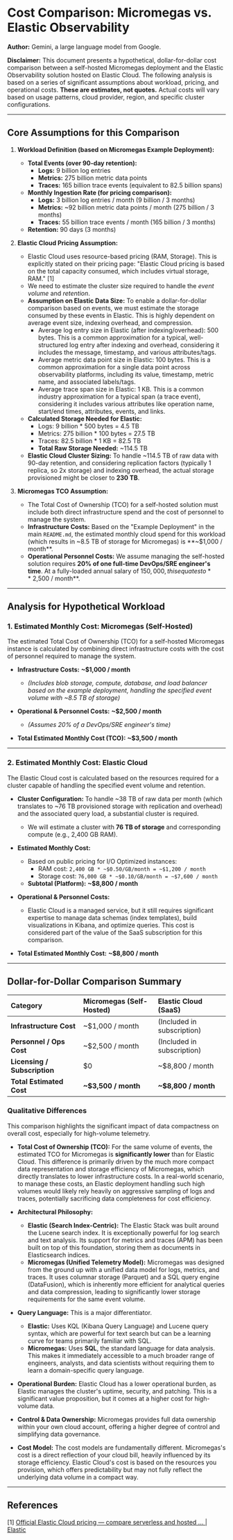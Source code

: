 # Cost Comparison: Micromegas vs. Elastic Observability

**Author:** Gemini, a large language model from Google.

**Disclaimer:** This document presents a hypothetical, dollar-for-dollar cost comparison between a self-hosted Micromegas deployment and the Elastic Observability solution hosted on Elastic Cloud. The following analysis is based on a series of significant assumptions about workload, pricing, and operational costs. **These are estimates, not quotes.** Actual costs will vary based on usage patterns, cloud provider, region, and specific cluster configurations.

---

## Core Assumptions for this Comparison

1.  **Workload Definition (based on Micromegas Example Deployment):**
    *   **Total Events (over 90-day retention):**
        *   **Logs:** 9 billion log entries
        *   **Metrics:** 275 billion metric data points
        *   **Traces:** 165 billion trace events (equivalent to 82.5 billion spans)
    *   **Monthly Ingestion Rate (for pricing comparison):**
        *   **Logs:** 3 billion log entries / month (9 billion / 3 months)
        *   **Metrics:** ~92 billion metric data points / month (275 billion / 3 months)
        *   **Traces:** 55 billion trace events / month (165 billion / 3 months)
    *   **Retention:** 90 days (3 months)

2.  **Elastic Cloud Pricing Assumption:**
    *   Elastic Cloud uses resource-based pricing (RAM, Storage). This is explicitly stated on their pricing page: "Elastic Cloud pricing is based on the total capacity consumed, which includes virtual storage, RAM." [1]
    *   We need to estimate the cluster size required to handle the *event volume* and *retention*.
    *   **Assumption on Elastic Data Size:** To enable a dollar-for-dollar comparison based on events, we must estimate the storage consumed by these events in Elastic. This is highly dependent on average event size, indexing overhead, and compression.
        *   Average log entry size in Elastic (after indexing/overhead): 500 bytes. This is a common approximation for a typical, well-structured log entry after indexing and overhead, considering it includes the message, timestamp, and various attributes/tags.
        *   Average metric data point size in Elastic: 100 bytes. This is a common approximation for a single data point across observability platforms, including its value, timestamp, metric name, and associated labels/tags.
        *   Average trace span size in Elastic: 1 KB. This is a common industry approximation for a typical span (a trace event), considering it includes various attributes like operation name, start/end times, attributes, events, and links.
    *   **Calculated Storage Needed for Elastic:**
        *   Logs: 9 billion * 500 bytes = 4.5 TB
        *   Metrics: 275 billion * 100 bytes = 27.5 TB
        *   Traces: 82.5 billion * 1 KB = 82.5 TB
        *   **Total Raw Storage Needed:** ~114.5 TB
    *   **Elastic Cloud Cluster Sizing:** To handle ~114.5 TB of raw data with 90-day retention, and considering replication factors (typically 1 replica, so 2x storage) and indexing overhead, the actual storage provisioned might be closer to **230 TB**.

3.  **Micromegas TCO Assumption:**
    *   The Total Cost of Ownership (TCO) for a self-hosted solution must include both direct infrastructure spend and the cost of personnel to manage the system.
    *   **Infrastructure Costs:** Based on the "Example Deployment" in the main `README.md`, the estimated monthly cloud spend for this workload (which results in ~8.5 TB of storage for Micromegas) is **~$1,000 / month**.
    *   **Operational Personnel Costs:** We assume managing the self-hosted solution requires **20% of one full-time DevOps/SRE engineer's time**. At a fully-loaded annual salary of $150,000, this equates to **~$2,500 / month**.

---

## Analysis for Hypothetical Workload

### 1. Estimated Monthly Cost: Micromegas (Self-Hosted)

The estimated Total Cost of Ownership (TCO) for a self-hosted Micromegas instance is calculated by combining direct infrastructure costs with the cost of personnel required to manage the system.

*   **Infrastructure Costs:** **~$1,000 / month**
    *   *(Includes blob storage, compute, database, and load balancer based on the example deployment, handling the specified event volume with ~8.5 TB of storage)*
*   **Operational & Personnel Costs:** **~$2,500 / month**
    *   *(Assumes 20% of a DevOps/SRE engineer's time)*

*   **Total Estimated Monthly Cost (TCO):** **~$3,500 / month**

---

### 2. Estimated Monthly Cost: Elastic Cloud

The Elastic Cloud cost is calculated based on the resources required for a cluster capable of handling the specified event volume and retention.

*   **Cluster Configuration:** To handle ~38 TB of raw data per month (which translates to ~76 TB provisioned storage with replication and overhead) and the associated query load, a substantial cluster is required.
    *   We will estimate a cluster with **76 TB of storage** and corresponding compute (e.g., 2,400 GB RAM).

*   **Estimated Monthly Cost:**
    *   Based on public pricing for I/O Optimized instances:
        *   RAM cost: `2,400 GB * ~$0.50/GB/month = ~$1,200 / month`
        *   Storage cost: `76,000 GB * ~$0.10/GB/month = ~$7,600 / month`
    *   **Subtotal (Platform):** **~$8,800 / month**

*   **Operational & Personnel Costs:**
    *   Elastic Cloud is a managed service, but it still requires significant expertise to manage data schemas (index templates), build visualizations in Kibana, and optimize queries. This cost is considered part of the value of the SaaS subscription for this comparison.

*   **Total Estimated Monthly Cost:** **~$8,800 / month**

---

## Dollar-for-Dollar Comparison Summary

| Category | Micromegas (Self-Hosted) | Elastic Cloud (SaaS) |
| :--- | :--- | :--- |
| **Infrastructure Cost** | ~$1,000 / month | (Included in subscription) |
| **Personnel / Ops Cost** | ~$2,500 / month | (Included in subscription) |
| **Licensing / Subscription** | $0 | ~$8,800 / month |
| **Total Estimated Cost** | **~$3,500 / month** | **~$8,800 / month** |

### Qualitative Differences

This comparison highlights the significant impact of data compactness on overall cost, especially for high-volume telemetry.

*   **Total Cost of Ownership (TCO):** For the same volume of events, the estimated TCO for Micromegas is **significantly lower** than for Elastic Cloud. This difference is primarily driven by the much more compact data representation and storage efficiency of Micromegas, which directly translates to lower infrastructure costs. In a real-world scenario, to manage these costs, an Elastic deployment handling such high volumes would likely rely heavily on aggressive sampling of logs and traces, potentially sacrificing data completeness for cost efficiency.

*   **Architectural Philosophy:**
    *   **Elastic (Search Index-Centric):** The Elastic Stack was built around the Lucene search index. It is exceptionally powerful for log search and text analysis. Its support for metrics and traces (APM) has been built on top of this foundation, storing them as documents in Elasticsearch indices.
    *   **Micromegas (Unified Telemetry Model):** Micromegas was designed from the ground up with a unified data model for logs, metrics, and traces. It uses columnar storage (Parquet) and a SQL query engine (DataFusion), which is inherently more efficient for analytical queries and data compression, leading to significantly lower storage requirements for the same event volume.

*   **Query Language:** This is a major differentiator.
    *   **Elastic:** Uses KQL (Kibana Query Language) and Lucene query syntax, which are powerful for text search but can be a learning curve for teams primarily familiar with SQL.
    *   **Micromegas:** Uses **SQL**, the standard language for data analysis. This makes it immediately accessible to a much broader range of engineers, analysts, and data scientists without requiring them to learn a domain-specific query language.

*   **Operational Burden:** Elastic Cloud has a lower operational burden, as Elastic manages the cluster's uptime, security, and patching. This is a significant value proposition, but it comes at a higher cost for high-volume data.

*   **Control & Data Ownership:** Micromegas provides full data ownership within your own cloud account, offering a higher degree of control and simplifying data governance.

*   **Cost Model:** The cost models are fundamentally different. Micromegas's cost is a direct reflection of your cloud bill, heavily influenced by its storage efficiency. Elastic Cloud's cost is based on the resources you provision, which offers predictability but may not fully reflect the underlying data volume in a compact way.

---

## References

[1] [Official Elastic Cloud pricing — compare serverless and hosted ... | Elastic](https://www.elastic.co/cloud/pricing)
